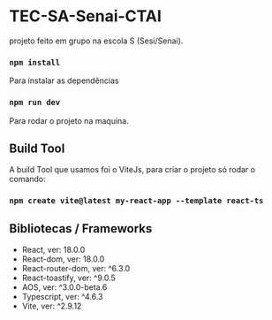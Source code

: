 # TEC-SA-Senai-CTAI

projeto feito em grupo na escola S (Sesi/Senai).

### `npm install`

Para instalar as dependências

### `npm run dev`

Para rodar o projeto na maquina.

<h2>Build Tool</h2>

A build Tool que usamos foi o ViteJs, para criar o projeto só rodar o comando:

### `npm create vite@latest my-react-app --template react-ts`

<h2>Bibliotecas / Frameworks</h2>

- React, ver: 18.0.0
- React-dom, ver: 18.0.0
- React-router-dom, ver: ^6.3.0
- React-toastify, ver: ^9.0.5
- AOS, ver: ^3.0.0-beta.6
- Typescript, ver: ^4.6.3
- Vite, ver: ^2.9.12
